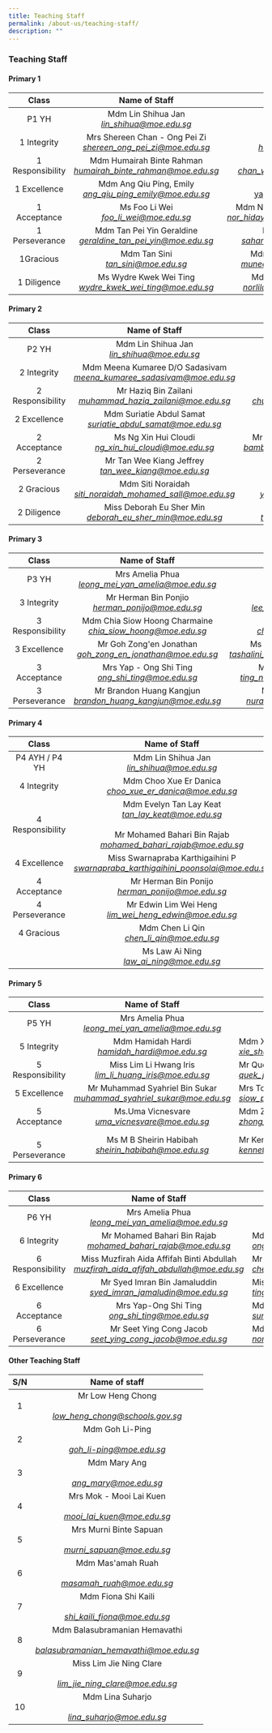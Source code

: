 ```yaml
---
title: Teaching Staff
permalink: /about-us/teaching-staff/
description: ""
---
```

### Teaching Staff

#### Primary 1

| Class 	| Name of Staff<br> 	| Name of Staff 	|
|:---:	|:---:	|:---:	|
|  P1 YH 	| Mdm Lin Shihua Jan<br>_[lin\_shihua@moe.edu.sg](mailto:lin_shihua@moe.edu.sg)_ 	|  	|
|  1 Integrity 	| Mrs Shereen Chan - Ong Pei Zi<br>_[shereen_ong_pei_zi@moe.edu.sg](mailto:shereen_ong_pei_zi@moe.edu.sg)_ 	|  Mdm He Jingwen<br>_[he_jingwen@moe.edu.sg](mailto:he_jingwen@moe.edu.sg)_|
| 1 Responsibility 	| Mdm Humairah Binte Rahman <br>_[humairah_binte_rahman@moe.edu.sg](mailto:HUMAIRAH_BINTE_RAHMAN@moe.edu.sg)_ 	| Mrs Dawn Kuah<br>_[chan_wee_teng_dawn@moe.edu.sg](mailto:chan_wee_teng_dawn@moe.edu.sg)_ 	|
|  1 Excellence 	|   Mdm Ang Qiu Ping, Emily<br>_[ang_qiu_ping_emily@moe.edu.sg](mailto:ang_qiu_ping_emily@moe.edu.sg)_  	| Mdm Yap Lay Hong <br>[yap_lay_hong@moe.edu.sg](mailto:yap_lay_hong@moe.edu.sg) 	|
|  1 Acceptance 	| Ms Foo Li Wei<br>_[foo_li_wei@moe.edu.sg](mailto:foo_li_wei@moe.edu.sg)_   	|  Mdm Nor Hidayah Bte Abdul Rahman <br>_[nor_hidayah_abdul_rahman@moe.edu.sg](mailto:nor_hidayah_abdul_rahman@moe.edu.sg)_ 	|
|  1 Perseverance 	| Mdm Tan Pei Yin Geraldine<br>_[geraldine_tan_pei_yin@moe.edu.sg](mailto:geraldine_tan_pei_yin@moe.edu.sg)_ 	| Mr Saharudin B Osman<br>_[saharudin_b_osman@moe.edu.sg](mailto:saharudin_b_osman@moe.edu.sg)_ 	|
|  1Gracious 	| Mdm Tan Sini<br>_[tan_sini@moe.edu.sg](mailto:tan_sini@moe.edu.sg)_ 	| Mdm Muneera Bte Abu Bakar<br>_[muneera_abu_bakar@moe.edu.sg](mailto:muneera_abu_bakar@moe.edu.sg)_ 	|
|  1 Diligence 	| Ms Wydre Kwek Wei Ting<br>_[wydre_kwek_wei_ting@moe.edu.sg](mailto:wydre_kwek_wei_ting@moe.edu.sg)_   	| Mdm Norlila Bte Abdul Ghani<br>_[norlila_abdul_ghani@moe.edu.sg](mailto:norlila_abdul_ghani@moe.edu.sg)_ 	|


#### Primary 2

| Class 	| Name of Staff 	| Name of Staff 	|
|:---:	|:---:	|:---:	|
| P2 YH 	| Mdm Lin Shihua Jan<br>_[lin\_shihua@moe.edu.sg](mailto:lin_shihua@moe.edu.sg)_<br> 	|  	|
| 2 Integrity  	| Mdm Meena Kumaree D/O Sadasivam<br>_[meena_kumaree_sadasivam@moe.edu.sg](mailto:meena_kumaree_sadasivam@moe.edu.sg)_ 	| Ms Lin Meiling<br>_[lin_meiling@moe.edu.sg](mailto:lin_meiling@moe.edu.sg)_ 	|
| 2 Responsibility 	| Mr Haziq Bin Zailani<br>_[muhammad_haziq_zailani@moe.edu.sg](mailto:muhammad_haziq_zailani@moe.edu.sg)_ 	| Ms Chu Yun Li Lynnette<br>_[chu_yun_li_lynnette@moe.edu.sg](mailto:chu_yun_li_lynnette@moe.edu.sg)_  	|
|  2 Excellence 	| Mdm Suriatie Abdul Samat<br>_[suriatie_abdul_samat@moe.edu.sg](mailto:suriatie_abdul_samat@moe.edu.sg)_ 	| Ms Grace Tan<br>_[grace_tan@moe.edu.sg](mailto:grace_tan@moe.edu.sg)_ 	|
|  2 Acceptance 	| Ms Ng Xin Hui Cloudi<br>_[ng_xin_hui_cloudi@moe.edu.sg ](mailto:ng_xin_hui_cloudi@moe.edu.sg )_  	| Mr Bambang Edy Sugianto B M B<br>_[bambang_edy_sugianto@moe.edu.sg](mailto:bambang_edy_sugianto@moe.edu.sg)_   	|
|  2 Perseverance 	| Mr Tan Wee Kiang Jeffrey<br>_[tan_wee_kiang@moe.edu.sg](mailto:tan_wee_kiang@moe.edu.sg)_ 	| Mdm Chen Xiang<br>_[chen_xiang@moe.edu.sg](mailto:chen_xiang@moe.edu.sg)_ 	|
|  2 Gracious 	| Mdm Siti Noraidah <br>_[siti_noraidah_mohamed_sall@moe.edu.sg](mailto:siti_noraidah_mohamed_sall@moe.edu.sg)_	| Mr Yan Teck Whye<br>_[yan_teck_whye@moe.edu.sg](mailto:yan_teck_whye@moe.edu.sg)_  	|
|  2 Diligence  	| Miss Deborah Eu Sher Min<br>_[deborah\_eu\_sher\_min@moe.edu.sg](mailto:deborah_eu_sher_min@moe.edu.sg)_ 	|  Mr Tan Chin Whee Samuel<br>_[tan_chin_whee@moe.edu.sg](mailto:tan_chin_whee@moe.edu.sg)_  	|

#### Primary 3

| Class 	| Name of Staff 	| Name of Staff 	|
|:---:	|:---:	|:---:	|
| P3 YH 	| Mrs Amelia Phua<br>_[leong\_mei\_yan\_amelia@moe.edu.sg](mailto:leong_mei_yan_amelia@moe.edu.sg)_   	| <br>  	|
|  3 Integrity 	| Mr Herman Bin Ponjio<br>_[herman_ponijo@moe.edu.sg](mailto:herman_ponijo@moe.edu.sg)_ 	| Mdm Lee Siew Teng <br>_[lee_siew_teng@moe.edu.sg](mailto:lee_siew_teng@moe.edu.sg)_ 	|
| 3 Responsibility 	| Mdm Chia Siow Hoong Charmaine<br>_[chia_siow_hoong@moe.edu.sg](mailto:chia_siow_hoong@moe.edu.sg)_  	| Mdm Chen Liqin<br>_[chen_li_qin@moe.edu.sg](mailto:chen_li_qin@moe.edu.sg)_   	|
|    3 Excellence 	| Mr Goh Zong'en Jonathan<br>_[goh_zong_en_jonathan@moe.edu.sg](mailto:goh_zong_en_jonathan@moe.edu.sg)_ 	| Ms Tashalini K P Sathasivam<br>_[tashalini_k_p_sathasivam@moe.edu.sg](mailto:tashalini_k_p_sathasivam@moe.edu.sg)_ 	|
|  3 Acceptance 	| Mrs Yap - Ong Shi Ting<br>_[ong_shi_ting@moe.edu.sg](mailto:ong_shi_ting@moe.edu.sg)_ 	| Ms Ting Ning Xin Jessie<br>_[ting_ning_xin_jessie@moe.edu.sg](mailto:ting_ning_xin_jessie@moe.edu.sg)_ 	|
|   3 Perseverance 	| Mr Brandon Huang Kangjun<br>_[brandon_huang_kangjun@moe.edu.sg](mailto:brandon_huang_kangjun@moe.edu.sg)_ 	|  Mdm Nuraishah Jamal <br>_[nuraishah_jamal@moe.edu.sg](mailto:nuraishah_jamal@moe.edu.sg)_ 	|

#### Primary 4

| Class 	| Name of Staff 	| Name of Staff 	|
|:---:	|:---:	|:---:	|
| P4 AYH / P4 YH 	| Mdm Lin Shihua Jan<br>_[lin\_shihua@moe.edu.sg](mailto:lin_shihua@moe.edu.sg)_ 	|  	|
|  4 Integrity 	| Mdm Choo Xue Er Danica<br> _[choo_xue_er_danica@moe.edu.sg](mailto:choo_xue_er_danica@moe.edu.sg)_  	| Ms Nur Ain Binti Borhan<br>_[nur_ain_borhan@moe.edu.sg](mailto:nur_ain_borhan@moe.edu.sg)_ 	|
| 4 Responsibility 	| Mdm Evelyn Tan Lay Keat<br>_[tan_lay_keat@moe.edu.sg](mailto:tan_lay_keat@moe.edu.sg)_<br><br>Mr Mohamed Bahari Bin Rajab<br>_[mohamed_bahari_rajab@moe.edu.sg](mailto:mohamed_bahari_rajab@moe.edu.sg)_	| Mrs Lim - Tan Jue Ying <br>_[tan_jue_ying@moe.edu.sg](mailto:tan_jue_ying@moe.edu.sg)_<br> 	|
|    4 Excellence 	| Miss Swarnapraba Karthigaihini P<br>_[swarnapraba\_karthigaihini\_poonsolai@moe.edu.sg](mailto:swarnapraba_karthigaihini_poonsolai@moe.edu.sg)_ 	| Mdm Muneera Binte Abu Bakar<br>_[muneera\_abu\_bakar@moe.edu.sg](mailto:muneera_abu_bakar@moe.edu.sg)_ 	|
|   4 Acceptance 	| Mr Herman Bin Ponijo<br>_[herman\_ponijo@moe.edu.sg](mailto:herman_ponijo@moe.edu.sg)_  	| Mrs Michelle Sim (Loh Jee Yann)<br>_[loh\_jee\_yann@moe.edu.sg](mailto:loh_jee_yann@moe.edu.sg)_ 	|
|   4 Perseverance 	| Mr Edwin Lim Wei Heng<br>_[lim\_wei\_heng\_edwin@moe.edu.sg](mailto:lim_wei_heng_edwin@moe.edu.sg)_   	| Ms Shannen Lim Puay Ching<br>_[lim\_puay\_ching@moe.edu.sg](mailto:lim_puay_ching@moe.edu.sg)_ 	|
| 4 Gracious 	|  Mdm Chen Li Qin<br>_[chen\_li\_qin@moe.edu.sg](mailto:chen_li_qin@moe.edu.sg)_ 	| Ms Ananthy Marimuthu<br>_[ananthy\_marimuthu@moe.edu.sg](mailto:ananthy_marimuthu@moe.edu.sg)_  	|
|   	|   Ms Law Ai Ning<br>_[law\_ai\_ning@moe.edu.sg](mailto:law_ai_ning@moe.edu.sg)_ 	|   	|

#### Primary 5

| Class 	| Name of Staff 	| Name of Staff 	|
|:---:	|:---:	|---	|
| P5 YH 	| Mrs Amelia Phua<br>_[leong\_mei\_yan\_amelia@moe.edu.sg](mailto:leong_mei_yan_amelia@moe.edu.sg)_    	|  	|
| 5 Integrity  	| Mdm Hamidah Hardi<br>_[hamidah\_hardi@moe.edu.sg](mailto:hamidah_hardi@moe.edu.sg)_ 	| Mdm Xie Shuang<br>_[xie\_shuang@moe.edu.sg](mailto:xie_shuang@moe.edu.sg)_  	|
| 5 Responsibility 	| Miss Lim Li Hwang Iris<br>_[lim\_li\_huang\_iris@moe.edu.sg](mailto:lim_li_huang_iris@moe.edu.sg)_ 	| Mr Quek Joo Hin Eddie<br>_[quek\_joo\_hin\_eddie@moe.edu.sg](mailto:quek_joo_hin_eddie@moe.edu.sg)_ 	|
| 5 Excellence  	| Mr Muhammad Syahriel Bin Sukar<br>_[muhammad\_syahriel\_sukar@moe.edu.sg](mailto:muhammad_syahriel_sukar@moe.edu.sg)_ 	|  Mrs Toh - Siow Pei Ling<br>_[siow\_pei\_ling@moe.edu.sg](mailto:siow_pei_ling@moe.edu.sg)_ 	|
|    5 Acceptance 	| Ms.Uma Vicnesvare<br>_[uma\_vicnesvare@moe.edu.sg](mailto:uma_vicnesvare@moe.edu.sg)_  	| Mdm Zhong Dan<br>_[zhong\_dan@moe.edu.sg](mailto:zhong_dan@moe.edu.sg)_ 	|
|     <br>5 Perseverance 	| Ms M B Sheirin Habibah <br>_[sheirin\_habibah@moe.edu.sg](mailto:sheirin_habibah@moe.edu.sg)_ 	| Mr Kenneth Wong Chee Kian<br>_[kenneth\_wong\_chee\_kian@moe.edu.sg](mailto:kenneth_wong_chee_kian@moe.edu.sg)_  	|

#### Primary 6

| Class 	| Name of Staff 	| Name of Staff 	|
|:---:	|:---:	|---	|
| P6 YH 	| Mrs Amelia Phua<br>_[leong\_mei\_yan\_amelia@moe.edu.sg](mailto:leong_mei_yan_amelia@moe.edu.sg)_    	|   	|
|  6 Integrity 	| Mr Mohamed Bahari Bin Rajab<br>[_mohamed\_bahari\_rajab@moe.edu.sg_](mailto:mohamed_bahari_rajab@moe.edu.sg) 	| Mdm Ong Xuan Wan<br>_[ong\_xuan\_wan@moe.edu.sg](mailto:ong_xuan_wan@moe.edu.sg)_   	|
|  6 Responsibility 	|     Miss Muzfirah Aida Affifah Binti Abdullah<br>_[muzfirah\_aida\_afifah\_abdullah@moe.edu.sg](mailto:muzfirah_aida_afifah_abdullah@moe.edu.sg)_ 	| Mr Chen Xianghao Keith<br>_[chen\_xianghao@moe.edu.sg](mailto:chen_xianghao@moe.edu.sg)_ 	|
|     6 Excellence 	| Mr Syed Imran Bin Jamaluddin<br>_[syed\_imran\_jamaludin@moe.edu.sg](mailto:syed_imran_jamaludin@moe.edu.sg)_ 	| Miss Ting Ning Xin Jessie<br>_[ting\_ning\_xin\_jessie@moe.edu.sg](mailto:ting_ning_xin_jessie@moe.edu.sg)_ 	|
|  6 Acceptance 	| Mrs Yap-Ong Shi Ting<br>_[ong\_shi\_ting@moe.edu.sg](mailto:ong_shi_ting@moe.edu.sg)_ 	| Mdm Sun I-Feng<br>_[sun\_i-feng@moe.edu.sg](mailto:sun_i-feng@moe.edu.sg)_  	|
| 6 Perseverance 	| Mr Seet Ying Cong Jacob<br>_[seet\_ying\_cong\_jacob@moe.edu.sg](mailto:seet_ying_cong_jacob@moe.edu.sg)_ 	| Mdm Norlila Binti Abdul Ghani<br>_[norlila\_abdul\_ghani@moe.edu.sg](mailto:norlila_abdul_ghani@moe.edu.sg)_ 	|

#### Other Teaching Staff

| S/N 	| Name of staff 	|
|:---:	|:---:	|
| 1 	| Mr Low Heng Chong<br><br>_[low\_heng\_chong@schools.gov.sg](mailto:low_heng_chong@schools.gov.sg)_	|
| 2 	| Mdm Goh Li-Ping <br><br>_[goh\_li-ping@moe.edu.sg](mailto:goh_li-ping@moe.edu.sg)_  	|
| 3 	| Mdm Mary Ang <br><br>_[ang\_mary@moe.edu.sg](mailto:ang_mary@moe.edu.sg)_ 	|
| 4 	|  Mrs Mok - Mooi Lai Kuen<br><br>_[mooi\_lai\_kuen@moe.edu.sg](mailto:mooi_lai_kuen@moe.edu.sg)_ 	|
|  5 	|  Mrs Murni Binte Sapuan<br><br>_[murni\_sapuan@moe.edu.sg](mailto:murni_sapuan@moe.edu.sg)_  	|
| 6  	| Mdm Mas'amah Ruah <br> <br>_[masamah\_ruah@moe.edu.sg](mailto:masamah_ruah@moe.edu.sg)_  	|
|  7 	| Mdm Fiona Shi Kaili<br> <br>_[shi\_kaili\_fiona@moe.edu.sg](mailto:shi_kaili_fiona@moe.edu.sg)_   	|
|  8 	| Mdm Balasubramanian Hemavathi<br> <br>_[balasubramanian\_hemavathi@moe.edu.sg](mailto:balasubramanian_hemavathi@moe.edu.sg)_    	|
|  9 	|  Miss Lim Jie Ning Clare<br> <br>_[lim\_jie\_ning\_clare@moe.edu.sg](mailto:lim_jie_ning_clare@moe.edu.sg)_   	|
|  10 	|  Mdm Lina Suharjo<br> <br>_[lina\_suharjo@moe.edu.sg](mailto:lina_suharjo@moe.edu.sg)_  	|
